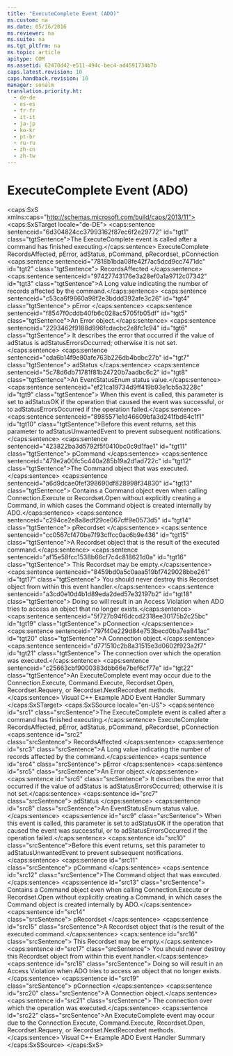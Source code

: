 ```yaml
---
title: "ExecuteComplete Event (ADO)"
ms.custom: na
ms.date: 05/16/2016
ms.reviewer: na
ms.suite: na
ms.tgt_pltfrm: na
ms.topic: article
apitype: COM
ms.assetid: 62470d42-e511-494c-bec4-ad4591734b7b
caps.latest.revision: 10
caps.handback.revision: 10
manager: sonalm
translation.priority.ht: 
  - de-de
  - es-es
  - fr-fr
  - it-it
  - ja-jp
  - ko-kr
  - pt-br
  - ru-ru
  - zh-cn
  - zh-tw
---
```

# ExecuteComplete Event (ADO)
<?xml version="1.0" encoding="utf-8"?>
<caps:SxS xmlns:caps="http://schemas.microsoft.com/build/caps/2013/11">
  <caps:SxSTarget locale="de-DE">
    <developerReferenceWithSyntaxDocument xsi:schemaLocation="http://ddue.schemas.microsoft.com/authoring/2003/5 http://dduestorage.blob.core.windows.net/ddueschema/developer.xsd" xmlns="http://ddue.schemas.microsoft.com/authoring/2003/5" xmlns:xlink="http://www.w3.org/1999/xlink" xmlns:xsi="http://www.w3.org/2001/XMLSchema-instance">
      <introduction>
        <para>
          <caps:sentence sentenceid="6d304824cc37993162f87ec6f2e29772" id="tgt1" class="tgtSentence">The <legacyBold>ExecuteComplete </legacyBold>event is called after a command has finished executing.</caps:sentence>
        </para>
      </introduction>
      <syntaxSection>
        <legacySyntax>
          <legacyBold>ExecuteComplete</legacyBold>
          <parameterReference>RecordsAffected</parameterReference>, <parameterReference>pError</parameterReference>, <parameterReference>adStatus</parameterReference>, <parameterReference>pCommand</parameterReference>, <parameterReference>pRecordset</parameterReference>, <parameterReference>pConnection</parameterReference></legacySyntax>
      </syntaxSection>
      <parameters>
        <content>
          <definitionTable>
            <definedTerm>
              <caps:sentence sentenceid="7818b1bda08fe42f7ac5dcd9cc7471dc" id="tgt2" class="tgtSentence"> <legacyItalic>RecordsAffected</legacyItalic> </caps:sentence>
            </definedTerm>
            <definition>
              <para>
                <caps:sentence sentenceid="97427743176e3a28ef0a1a9712c07342" id="tgt3" class="tgtSentence">A <languageKeyword>Long</languageKeyword> value indicating the number of records affected by the command.</caps:sentence>
              </para>
            </definition>
            <definedTerm>
              <caps:sentence sentenceid="c53ca6f9660a98f2e3bddd392afe3c26" id="tgt4" class="tgtSentence"> <legacyItalic>pError</legacyItalic> </caps:sentence>
            </definedTerm>
            <definition>
              <para>
                <caps:sentence sentenceid="f8547f0cddb40fb6c028ac5705fb05df" id="tgt5" class="tgtSentence">An <legacyLink xlink:href="a175d453-fa55-4f49-9ede-a26d83177919">Error</legacyLink> object.</caps:sentence>
                <caps:sentence sentenceid="2293462f9188d996fcdacbc2e8fc1c94" id="tgt6" class="tgtSentence"> It describes the error that occurred if the value of <legacyBold>adStatus</legacyBold> is <legacyBold>adStatusErrorsOccurred</legacyBold>; otherwise it is not set.</caps:sentence>
              </para>
            </definition>
            <definedTerm>
              <caps:sentence sentenceid="cda6b14f9e80afe763b226db4bdbc27b" id="tgt7" class="tgtSentence"> <legacyItalic>adStatus</legacyItalic> </caps:sentence>
            </definedTerm>
            <definition>
              <para>
                <caps:sentence sentenceid="5c78d6db71781f81b24720b7aadbc6c2" id="tgt8" class="tgtSentence">An <legacyLink xlink:href="ebfd4cda-4017-4873-9d28-38b1c7db12a8">EventStatusEnum</legacyLink> status value.</caps:sentence>
                <caps:sentence sentenceid="ef21ca19734d9ff419b93e1cb5a3228c" id="tgt9" class="tgtSentence"> When this event is called, this parameter is set to <legacyBold>adStatusOK</legacyBold> if the operation that caused the event was successful, or to <legacyBold>adStatusErrorsOccurred</legacyBold> if the operation failed.</caps:sentence>
              </para>
              <para>
                <caps:sentence sentenceid="8985571e1d46609bfa3d241fbd64c1f1" id="tgt10" class="tgtSentence">Before this event returns, set this parameter to <legacyBold>adStatusUnwantedEvent</legacyBold> to prevent subsequent notifications.</caps:sentence>
              </para>
            </definition>
            <definedTerm>
              <caps:sentence sentenceid="423822ba3d5792f5f0410bc0c9d1fae1" id="tgt11" class="tgtSentence"> <legacyItalic>pCommand</legacyItalic> </caps:sentence>
            </definedTerm>
            <definition>
              <para>
                <caps:sentence sentenceid="479e2a00fc5c440a285b19a2d1ad722c" id="tgt12" class="tgtSentence">The <legacyLink xlink:href="a02c22fb-542d-465e-a629-30fd59dcbebf">Command</legacyLink> object that was executed.</caps:sentence>
                <caps:sentence sentenceid="a6d9dcae0fef398690df828998f34830" id="tgt13" class="tgtSentence"> Contains a <legacyBold>Command</legacyBold> object even when calling <legacyBold>Connection.Execute</legacyBold> or <legacyBold>Recordset.Open</legacyBold> without explicitly creating a <legacyBold>Command</legacyBold>, in which cases the <legacyBold>Command</legacyBold> object is created internally by ADO.</caps:sentence>
              </para>
            </definition>
            <definedTerm>
              <caps:sentence sentenceid="c294ce2e8a8edf29ce067cff9e0573d5" id="tgt14" class="tgtSentence"> <legacyItalic>pRecordset</legacyItalic> </caps:sentence>
            </definedTerm>
            <definition>
              <para>
                <caps:sentence sentenceid="cc0567cf470be7f93cffcc0ac6b9e436" id="tgt15" class="tgtSentence">A <legacyLink xlink:href="ede1415f-c3df-4cc5-a05b-2576b2b84b60">Recordset</legacyLink> object that is the result of the executed command.</caps:sentence>
                <caps:sentence sentenceid="af15e58fcc1538b66cf7c4c818621d0a" id="tgt16" class="tgtSentence"> This <legacyBold>Recordset</legacyBold> may be empty.</caps:sentence>
                <caps:sentence sentenceid="8459bd0a5c0aaa519bf7429028bbe261" id="tgt17" class="tgtSentence"> You should never destroy this Recordset object from within this event handler.</caps:sentence>
                <caps:sentence sentenceid="a3cd0e10d4b1d89eda2ded57e32197b2" id="tgt18" class="tgtSentence"> Doing so will result in an Access Violation when ADO tries to access an object that no longer exists.</caps:sentence>
              </para>
            </definition>
            <definedTerm>
              <caps:sentence sentenceid="5f727b94f6dccd2318ee30175b2c25bc" id="tgt19" class="tgtSentence"> <legacyItalic>pConnection</legacyItalic> </caps:sentence>
            </definedTerm>
            <definition>
              <para>
                <caps:sentence sentenceid="797f40e229d84e753becd0ba7ea841ac" id="tgt20" class="tgtSentence">A <legacyLink xlink:href="ef6b1824-5b12-43db-89d7-8f3d13896d4d">Connection</legacyLink> object.</caps:sentence>
                <caps:sentence sentenceid="d771510c2b8a31515e3d0602f923a2f7" id="tgt21" class="tgtSentence"> The connection over which the operation was executed.</caps:sentence>
              </para>
            </definition>
          </definitionTable>
        </content>
      </parameters>
      <languageReferenceRemarks>
        <content>
          <para>
            <caps:sentence sentenceid="c25663cbf9000383dbb66e7bef6cf77e" id="tgt22" class="tgtSentence">An <legacyBold>ExecuteComplete</legacyBold> event may occur due to the <legacyBold>Connection.</legacyBold><legacyLink xlink:href="03c69320-96b2-4d85-8d49-a13b13e31578">Execute</legacyLink>, <legacyBold>Command.</legacyBold><legacyLink xlink:href="f84a5ff3-0528-4ad7-9bea-9a15103378dd">Execute</legacyLink>, <legacyBold>Recordset.</legacyBold><legacyLink xlink:href="3236749c-4b71-4235-89e2-ccdfaaa9319d">Open</legacyLink>, <legacyBold>Recordset.</legacyBold><legacyLink xlink:href="d81ab76f-1aa8-4ccf-92ec-b65254dc3ea1">Requery</legacyLink>, or <legacyBold>Recordset.</legacyBold><legacyLink xlink:href="ab1fa449-a695-4987-b1ee-bc68f89418dd">NextRecordset</legacyLink> methods.</caps:sentence>
          </para>
        </content>
      </languageReferenceRemarks>
      <relatedTopics>
        <link xlink:href="29530153-b963-4a7c-8665-2335f1d604a8">Visual C++ Example</link>
        <link xlink:href="b34f4472-5e04-4a2c-ab64-38d6eca31a69">ADO Event Handler Summary</link>
      </relatedTopics>
    </developerReferenceWithSyntaxDocument>
  </caps:SxSTarget>
  <caps:SxSSource locale="en-US">
    <developerReferenceWithSyntaxDocument xsi:schemaLocation="http://ddue.schemas.microsoft.com/authoring/2003/5 http://dduestorage.blob.core.windows.net/ddueschema/developer.xsd" xmlns="http://ddue.schemas.microsoft.com/authoring/2003/5" xmlns:xlink="http://www.w3.org/1999/xlink" xmlns:xsi="http://www.w3.org/2001/XMLSchema-instance">
      <introduction>
        <para>
          <caps:sentence id="src1" class="srcSentence">The <legacyBold>ExecuteComplete </legacyBold>event is called after a command has finished executing.</caps:sentence>
        </para>
      </introduction>
      <syntaxSection>
        <legacySyntax>
          <legacyBold>ExecuteComplete</legacyBold>
          <parameterReference>RecordsAffected</parameterReference>, <parameterReference>pError</parameterReference>, <parameterReference>adStatus</parameterReference>, <parameterReference>pCommand</parameterReference>, <parameterReference>pRecordset</parameterReference>, <parameterReference>pConnection</parameterReference></legacySyntax>
      </syntaxSection>
      <parameters>
        <content>
          <definitionTable>
            <definedTerm>
              <caps:sentence id="src2" class="srcSentence"> <legacyItalic>RecordsAffected</legacyItalic> </caps:sentence>
            </definedTerm>
            <definition>
              <para>
                <caps:sentence id="src3" class="srcSentence">A <languageKeyword>Long</languageKeyword> value indicating the number of records affected by the command.</caps:sentence>
              </para>
            </definition>
            <definedTerm>
              <caps:sentence id="src4" class="srcSentence"> <legacyItalic>pError</legacyItalic> </caps:sentence>
            </definedTerm>
            <definition>
              <para>
                <caps:sentence id="src5" class="srcSentence">An <legacyLink xlink:href="a175d453-fa55-4f49-9ede-a26d83177919">Error</legacyLink> object.</caps:sentence>
                <caps:sentence id="src6" class="srcSentence"> It describes the error that occurred if the value of <legacyBold>adStatus</legacyBold> is <legacyBold>adStatusErrorsOccurred</legacyBold>; otherwise it is not set.</caps:sentence>
              </para>
            </definition>
            <definedTerm>
              <caps:sentence id="src7" class="srcSentence"> <legacyItalic>adStatus</legacyItalic> </caps:sentence>
            </definedTerm>
            <definition>
              <para>
                <caps:sentence id="src8" class="srcSentence">An <legacyLink xlink:href="ebfd4cda-4017-4873-9d28-38b1c7db12a8">EventStatusEnum</legacyLink> status value.</caps:sentence>
                <caps:sentence id="src9" class="srcSentence"> When this event is called, this parameter is set to <legacyBold>adStatusOK</legacyBold> if the operation that caused the event was successful, or to <legacyBold>adStatusErrorsOccurred</legacyBold> if the operation failed.</caps:sentence>
              </para>
              <para>
                <caps:sentence id="src10" class="srcSentence">Before this event returns, set this parameter to <legacyBold>adStatusUnwantedEvent</legacyBold> to prevent subsequent notifications.</caps:sentence>
              </para>
            </definition>
            <definedTerm>
              <caps:sentence id="src11" class="srcSentence"> <legacyItalic>pCommand</legacyItalic> </caps:sentence>
            </definedTerm>
            <definition>
              <para>
                <caps:sentence id="src12" class="srcSentence">The <legacyLink xlink:href="a02c22fb-542d-465e-a629-30fd59dcbebf">Command</legacyLink> object that was executed.</caps:sentence>
                <caps:sentence id="src13" class="srcSentence"> Contains a <legacyBold>Command</legacyBold> object even when calling <legacyBold>Connection.Execute</legacyBold> or <legacyBold>Recordset.Open</legacyBold> without explicitly creating a <legacyBold>Command</legacyBold>, in which cases the <legacyBold>Command</legacyBold> object is created internally by ADO.</caps:sentence>
              </para>
            </definition>
            <definedTerm>
              <caps:sentence id="src14" class="srcSentence"> <legacyItalic>pRecordset</legacyItalic> </caps:sentence>
            </definedTerm>
            <definition>
              <para>
                <caps:sentence id="src15" class="srcSentence">A <legacyLink xlink:href="ede1415f-c3df-4cc5-a05b-2576b2b84b60">Recordset</legacyLink> object that is the result of the executed command.</caps:sentence>
                <caps:sentence id="src16" class="srcSentence"> This <legacyBold>Recordset</legacyBold> may be empty.</caps:sentence>
                <caps:sentence id="src17" class="srcSentence"> You should never destroy this Recordset object from within this event handler.</caps:sentence>
                <caps:sentence id="src18" class="srcSentence"> Doing so will result in an Access Violation when ADO tries to access an object that no longer exists.</caps:sentence>
              </para>
            </definition>
            <definedTerm>
              <caps:sentence id="src19" class="srcSentence"> <legacyItalic>pConnection</legacyItalic> </caps:sentence>
            </definedTerm>
            <definition>
              <para>
                <caps:sentence id="src20" class="srcSentence">A <legacyLink xlink:href="ef6b1824-5b12-43db-89d7-8f3d13896d4d">Connection</legacyLink> object.</caps:sentence>
                <caps:sentence id="src21" class="srcSentence"> The connection over which the operation was executed.</caps:sentence>
              </para>
            </definition>
          </definitionTable>
        </content>
      </parameters>
      <languageReferenceRemarks>
        <content>
          <para>
            <caps:sentence id="src22" class="srcSentence">An <legacyBold>ExecuteComplete</legacyBold> event may occur due to the <legacyBold>Connection.</legacyBold><legacyLink xlink:href="03c69320-96b2-4d85-8d49-a13b13e31578">Execute</legacyLink>, <legacyBold>Command.</legacyBold><legacyLink xlink:href="f84a5ff3-0528-4ad7-9bea-9a15103378dd">Execute</legacyLink>, <legacyBold>Recordset.</legacyBold><legacyLink xlink:href="3236749c-4b71-4235-89e2-ccdfaaa9319d">Open</legacyLink>, <legacyBold>Recordset.</legacyBold><legacyLink xlink:href="d81ab76f-1aa8-4ccf-92ec-b65254dc3ea1">Requery</legacyLink>, or <legacyBold>Recordset.</legacyBold><legacyLink xlink:href="ab1fa449-a695-4987-b1ee-bc68f89418dd">NextRecordset</legacyLink> methods.</caps:sentence>
          </para>
        </content>
      </languageReferenceRemarks>
      <relatedTopics>
        <link xlink:href="29530153-b963-4a7c-8665-2335f1d604a8">Visual C++ Example</link>
        <link xlink:href="b34f4472-5e04-4a2c-ab64-38d6eca31a69">ADO Event Handler Summary</link>
      </relatedTopics>
    </developerReferenceWithSyntaxDocument>
  </caps:SxSSource>
</caps:SxS>